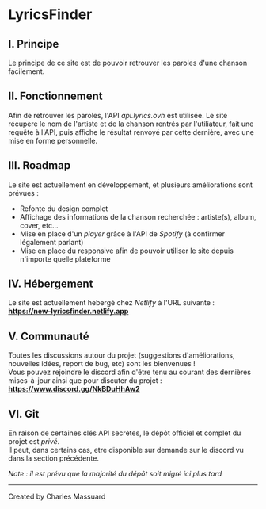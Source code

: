# LyricsFinder

## I. Principe

Le principe de ce site est de pouvoir retrouver les paroles d'une chanson facilement.

## II. Fonctionnement

Afin de retrouver les paroles, l'API *api.lyrics.ovh* est utilisée.
Le site récupère le nom de l'artiste et de la chanson rentrés par l'utiliateur, fait une requête à l'API, puis affiche le résultat renvoyé par cette dernière, avec une mise en forme personnelle.

## III. Roadmap

Le site est actuellement en développement, et plusieurs améliorations sont prévues :

  - Refonte du design complet
  - Affichage des informations de la chanson recherchée : artiste(s), album, cover, etc...
  - Mise en place d'un *player* grâce à l'API de *Spotify* (à confirmer légalement parlant)
  - Mise en place du responsive afin de pouvoir utiliser le site depuis n'importe quelle plateforme

## IV. Hébergement

Le site est actuellement hebergé chez *Netlify* à l'URL suivante : **https://new-lyricsfinder.netlify.app**

## V. Communauté

Toutes les discussions autour du projet (suggestions d'améliorations, nouvelles idées, report de bug, etc) sont les bienvenues !  
Vous pouvez rejoindre le discord afin d'être tenu au courant des dernières mises-à-jour ainsi que pour discuter du projet : **https://www.discord.gg/NkBDuHhAw2**

## VI. Git

En raison de certaines clés API secrètes, le dépôt officiel et complet du projet est *privé*.  
Il peut, dans certains cas, etre disponible sur demande sur le discord vu dans la section précédente.

*Note : il est prévu que la majorité du dépôt soit migré ici plus tard*

-------
Created by Charles Massuard
